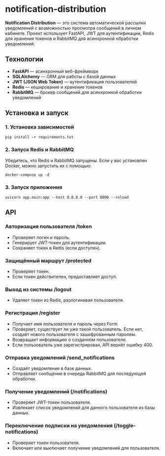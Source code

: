 # notification-distribution
**Notification Distribution** — это система автоматической рассылки уведомлений с возможностью просмотра сообщений в личном кабинете. Проект использует FastAPI, JWT для аутентификации, Redis для хранения токенов и RabbitMQ для асинхронной обработки уведомлений.

## Технологии
- **FastAPI** — асинхронный веб-фреймворк
- **SQLAlchemy** — ORM для работы с базой данных
- **JWT (JSON Web Token)** — аутентификация пользователей
- **Redis** — кеширование и хранение токенов
- **RabbitMQ** — брокер сообщений для асинхронной обработки уведомлений

## Установка и запуск

### 1. Установка зависимостей
```
pip install -r requirements.txt
```
### 2. Запуск Redis и RabbitMQ

Убедитесь, что Redis и RabbitMQ запущены. Если у вас установлен Docker, можно запустить их с помощью:
```
docker-compose up -d
```
### 3. Запуск приложения
```
uvicorn app.main:app --host 0.0.0.0 --port 8000 --reload
```
## API
### Авторизация пользователя /token
- Проверяет логин и пароль.
- Генерирует JWT-токен для аутентификации.
- Сохраняет токен в Redis (если доступен).
  
### Защищённый маршрут /protected
- Проверяет токен.
- Если токен действителен, предоставляет доступ.
  
### Выход из системы /logout
- Удаляет токен из Redis, разлогинивая пользователя.
  
### Регистрация /register
- Получает имя пользователя и пароль через Form.
- Проверяет, существует ли уже такой пользователь. Если нет, создаёт нового пользователя с зашифрованным паролем.
- Возвращает информацию о созданном пользователе.
- Если пользователь уже зарегистрирован, API вернёт ошибку 400.

### Отправка уведомлений /send_notifications
- Создаёт уведомление в базе данных.
- Отправляет сообщение в очередь RabbitMQ для последующей обработки.

### Получение уведомлений (/notifications)
- Проверяет JWT-токен пользователя.
- Извлекает список уведомлений для данного пользователя из базы данных.

### Переключение подписки на уведомления (/toggle-notifications)
- Проверяет токен пользователя.
- Включает или выключает получение уведомлений для пользователя.
